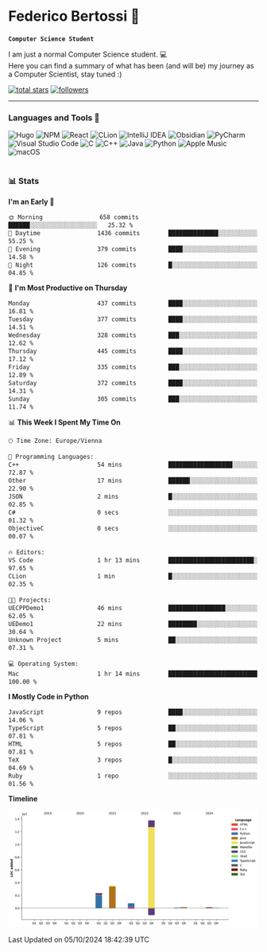 # Federico Bertossi 🚀

**`Computer Science Student`**

[//]: # (Thanks to @ForrestKnight for the inspiration.)

<!-- TODO: Insert a banner image -->

I am just a normal Computer Science student. 💻 </br>
Here you can find a summary of what has been (and will be) my journey as a Computer Scientist, stay tuned :)

   <p>
      <a href="https://github.com/mrBymax?tab=repositories&sort=stargazers">
         <img alt="total stars" title="Total stars on GitHub" src="https://custom-icon-badges.demolab.com/github/stars/mrBymax?color=55960c&style=for-the-badge&labelColor=488207&logo=star"/></a>
<a href="https://github.com/mrBymax?tab=followers">
         <img alt="followers" title="Follow me on Github" src="https://custom-icon-badges.demolab.com/github/followers/mrBymax?color=236ad3&labelColor=1155ba&style=for-the-badge&logo=person-add&label=Follow&logoColor=white"/></a>
   </p>

---

<!-- TODO: Insert a GIF -->
### Languages and Tools 🧰

<!-- TODO: Change it with shields -->
![Hugo](https://img.shields.io/badge/Hugo-black.svg?style=for-the-badge&logo=Hugo)
![NPM](https://img.shields.io/badge/NPM-%23CB3837.svg?style=for-the-badge&logo=npm&logoColor=white)
![React](https://img.shields.io/badge/react-%2320232a.svg?style=for-the-badge&logo=react&logoColor=%2361DAFB)
![CLion](https://img.shields.io/badge/CLion-black?style=for-the-badge&logo=clion&logoColor=white)
![IntelliJ IDEA](https://img.shields.io/badge/IntelliJIDEA-000000.svg?style=for-the-badge&logo=intellij-idea&logoColor=white)
![Obsidian](https://img.shields.io/badge/Obsidian-%23483699.svg?style=for-the-badge&logo=obsidian&logoColor=white)
![PyCharm](https://img.shields.io/badge/pycharm-143?style=for-the-badge&logo=pycharm&logoColor=black&color=black&labelColor=green)
![Visual Studio Code](https://img.shields.io/badge/Visual%20Studio%20Code-0078d7.svg?style=for-the-badge&logo=visual-studio-code&logoColor=white)
![C](https://img.shields.io/badge/c-%2300599C.svg?style=for-the-badge&logo=c&logoColor=white)
![C++](https://img.shields.io/badge/c++-%2300599C.svg?style=for-the-badge&logo=c%2B%2B&logoColor=white)
![Java](https://img.shields.io/badge/java-%23ED8B00.svg?style=for-the-badge&logo=openjdk&logoColor=white)
![Python](https://img.shields.io/badge/python-3670A0?style=for-the-badge&logo=python&logoColor=ffdd54)
![Apple Music](https://img.shields.io/badge/Apple_Music-9933CC?style=for-the-badge&logo=apple-music&logoColor=white)
![macOS](https://img.shields.io/badge/mac%20os-000000?style=for-the-badge&logo=macos&logoColor=F0F0F0)


#

### 📊 Stats

<!-- ![My GitHub stats](https://github-readme-stats.vercel.app/api?username=mrBymax&show_icons=true&theme=dracula) -->


<!--START_SECTION:waka-->
**I'm an Early 🐤** 

```text
🌞 Morning                658 commits         ██████░░░░░░░░░░░░░░░░░░░   25.32 % 
🌆 Daytime                1436 commits        ██████████████░░░░░░░░░░░   55.25 % 
🌃 Evening                379 commits         ████░░░░░░░░░░░░░░░░░░░░░   14.58 % 
🌙 Night                  126 commits         █░░░░░░░░░░░░░░░░░░░░░░░░   04.85 % 
```
📅 **I'm Most Productive on Thursday** 

```text
Monday                   437 commits         ████░░░░░░░░░░░░░░░░░░░░░   16.81 % 
Tuesday                  377 commits         ████░░░░░░░░░░░░░░░░░░░░░   14.51 % 
Wednesday                328 commits         ███░░░░░░░░░░░░░░░░░░░░░░   12.62 % 
Thursday                 445 commits         ████░░░░░░░░░░░░░░░░░░░░░   17.12 % 
Friday                   335 commits         ███░░░░░░░░░░░░░░░░░░░░░░   12.89 % 
Saturday                 372 commits         ████░░░░░░░░░░░░░░░░░░░░░   14.31 % 
Sunday                   305 commits         ███░░░░░░░░░░░░░░░░░░░░░░   11.74 % 
```


📊 **This Week I Spent My Time On** 

```text
🕑︎ Time Zone: Europe/Vienna

💬 Programming Languages: 
C++                      54 mins             ██████████████████░░░░░░░   72.87 % 
Other                    17 mins             ██████░░░░░░░░░░░░░░░░░░░   22.90 % 
JSON                     2 mins              █░░░░░░░░░░░░░░░░░░░░░░░░   02.85 % 
C#                       0 secs              ░░░░░░░░░░░░░░░░░░░░░░░░░   01.32 % 
ObjectiveC               0 secs              ░░░░░░░░░░░░░░░░░░░░░░░░░   00.07 % 

🔥 Editors: 
VS Code                  1 hr 13 mins        ████████████████████████░   97.65 % 
CLion                    1 min               █░░░░░░░░░░░░░░░░░░░░░░░░   02.35 % 

🐱‍💻 Projects: 
UECPPDemo1               46 mins             ████████████████░░░░░░░░░   62.05 % 
UEDemo1                  22 mins             ████████░░░░░░░░░░░░░░░░░   30.64 % 
Unknown Project          5 mins              ██░░░░░░░░░░░░░░░░░░░░░░░   07.31 % 

💻 Operating System: 
Mac                      1 hr 14 mins        █████████████████████████   100.00 % 
```

**I Mostly Code in Python** 

```text
JavaScript               9 repos             ████░░░░░░░░░░░░░░░░░░░░░   14.06 % 
TypeScript               5 repos             ██░░░░░░░░░░░░░░░░░░░░░░░   07.81 % 
HTML                     5 repos             ██░░░░░░░░░░░░░░░░░░░░░░░   07.81 % 
TeX                      3 repos             █░░░░░░░░░░░░░░░░░░░░░░░░   04.69 % 
Ruby                     1 repo              ░░░░░░░░░░░░░░░░░░░░░░░░░   01.56 % 
```



**Timeline**

![Lines of Code chart](https://raw.githubusercontent.com/mrBymax/mrBymax/main/assets/bar_graph.png)


 Last Updated on 05/10/2024 18:42:39 UTC
<!--END_SECTION:waka-->


[linkedin]: https://linkedin.com/federico-bertossi
[website]:  https://www.federicobertossi.com

</details>
